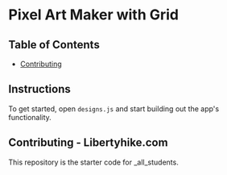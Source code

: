 # Pixel Art Maker with Grid

## Table of Contents

* [Contributing](#contributing)

## Instructions

To get started, open `designs.js` and start building out the app's functionality.


## Contributing - Libertyhike.com

This repository is the starter code for _all_students. 

